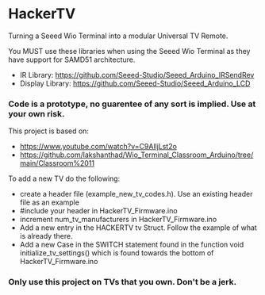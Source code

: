 # HackerTV
 Turning a Seeed Wio Terminal into a modular Universal TV Remote.
 
 You MUST use these libraries when using the Seeed Wio Terminal as they have support for SAMD51 architecture.
 
- IR Library: https://github.com/Seeed-Studio/Seeed_Arduino_IRSendRev
- Display Library: https://github.com/Seeed-Studio/Seeed_Arduino_LCD
 
### Code is a prototype, no guarentee of any sort is implied. Use at your own risk.
 
This project is based on:
 - https://www.youtube.com/watch?v=C9AlljLst2o
 - https://github.com/lakshanthad/Wio_Terminal_Classroom_Arduino/tree/main/Classroom%2011


To add a new TV do the following:

- create a header file (example_new_tv_codes.h).  Use an existing header file as an example
- #include your header in HackerTV_Firmware.ino
- increment num_tv_manufacturers in HackerTV_Firmware.ino
- Add a new entry in the HACKERTV tv Struct.  Follow the example of what is already there.
- Add a new Case in the SWITCH statement found in the function void initialize_tv_settings() which is found towards the bottom of HackerTV_Firmware.ino

### Only use this project on TVs that you own. Don't be a jerk.
